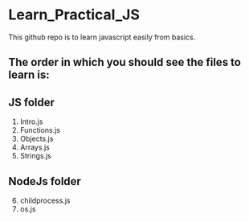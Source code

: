 # Learn_Practical_JS
This github repo is to learn javascript easily from basics.
## The order in which you should see the files to learn is:
## JS folder
1. Intro.js
2. Functions.js
3. Objects.js
4. Arrays.js
5. Strings.js<br>
## NodeJs folder
6. childprocess.js
7. os.js